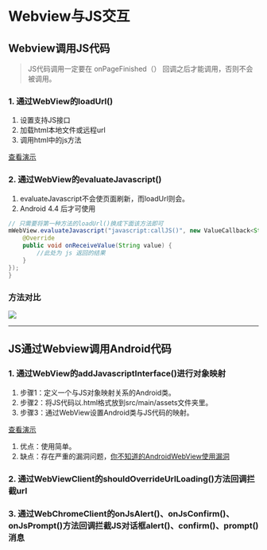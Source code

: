 # Webview与JS交互

## Webview调用JS代码

> JS代码调用一定要在 onPageFinished（） 回调之后才能调用，否则不会被调用。

### 1. 通过WebView的loadUrl() 
  1. 设置支持JS接口
  2. 加载html本地文件或远程url
  3. 调用html中的js方法

[查看演示](doc/WebviewLoadUrl.md)


### 2. 通过WebView的evaluateJavascript()
1. evaluateJavascript不会使页面刷新，而loadUrl则会。
2. Android 4.4 后才可使用

```java
// 只需要将第一种方法的loadUrl()换成下面该方法即可
mWebView.evaluateJavascript("javascript:callJS()", new ValueCallback<String>() {
    @Override
    public void onReceiveValue(String value) {
        //此处为 js 返回的结果
    }
});
}
```

### 方法对比
![](https://img-blog.csdnimg.cn/img_convert/b7c70efb0bb2dd1f58b0bd4144c6b66c.png)

***

## JS通过Webview调用Android代码

### 1. 通过WebView的addJavascriptInterface()进行对象映射
1. 步骤1：定义一个与JS对象映射关系的Android类。
2. 步骤2：将JS代码以.html格式放到src/main/assets文件夹里。
3. 步骤3：通过WebView设置Android类与JS代码的映射。

[查看演示](doc/AndroidJS对象映射.md)

1. 优点：使用简单。
2. 缺点：存在严重的漏洞问题，[你不知道的AndroidWebView使用漏洞](https://www.jianshu.com/p/3a345d27cd42)

### 2. 通过WebViewClient的shouldOverrideUrlLoading()方法回调拦截url

### 3. 通过WebChromeClient的onJsAlert()、onJsConfirm()、onJsPrompt()方法回调拦截JS对话框alert()、confirm()、prompt() 消息
